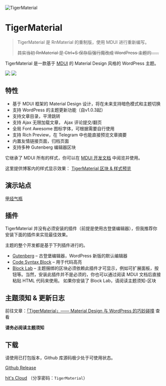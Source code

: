 ![TigerMaterial](https://raw.githubusercontent.com/hjthjthjt/TigerMaterial/master/screenshot.png)
# TigerMaterial
> TigerMaterial 是 RnMaterial 的重制版，使用 MDUI 进行重新编写。
>
> ~~其实当初 RnMaterial 是 Ctrl+S 保存后强行魔改成 WordPress 主题的……~~ 

TigerMaterial 是一款基于 [MDUI](https://github.com/zdhxiong/mdui) 的 Material Design 风格的 WordPress 主题。

<img src="https://img.shields.io/badge/version-v1.0.2-green"/>
<img src="https://img.shields.io/badge/license-GPL%20v3-blue"/>


## 特性
- 基于 MDUI 框架的 Material Design 设计，将在未来支持暗色模式和主题切换
- 支持 WordPress 的主题更新功能（自v1.0.3起）
- 支持文章目录，平滑跳转
- 支持 Ajax 无限加载文章， Ajax 评论提交/翻页
- 全局 Font Awesome 图标字体，可根据需要自行使用
- 支持 Rich Preview，在 Telegram 中也能直接预览文章摘要
- 内置友情链接页面，归档页面
- 支持多种 Gutenberg 编辑器区块

它继承了 MDUI 所有的样式，你可以在 [MDUI 开发文档](https://www.mdui.org/docs/) 中阅览并使用。

这里提供博客内的样式显示效果： [TigerMaterial 区块 & 样式预览](https://jakting.com/tigermaterial-style-preview)
## 演示站点
[甲烃气瓶](https://jakting.com)

## 插件
TigerMaterial 并没有必须安装的插件（前提是使用古登堡编辑器），但我推荐你安装下面的插件来实现最佳效果。

主题的整个开发都是基于下列插件进行的。
- [Gutenberg](https://wordpress.org/plugins/gutenberg/) – 古登堡编辑器，WordPress 新版的默认编辑器
- [Code Syntax Block](https://wordpress.org/plugins/code-syntax-block/) – 用于代码高亮
- [Block Lab](https://wordpress.org/plugins/block-lab/) – 主题捆绑的区块必须依赖此插件才可显示，例如可扩展面板，按钮等。当然，安装此插件并不是必须的，你也可以通过阅读 MDUI 文档后直接粘贴 HTML 代码来使用。 如果你安装了 Block Lab，请阅读主题须知-区块

## 主题须知 & 更新日志
前往文章：[「TigerMaterial」—— Material Design 与 WordPress 的巧妙碰撞](https://jakting.com/archives/tigermaterial.html) 查看

**请务必阅读主题须知**

## 下载
请使用已打包版本，Github 库源码极少处于可使用状态。

[Github Release](https://github.com/hjthjthjt/TigerMaterial/releases)

[hjt's Cloud](https://cloud.jakting.com/#/s/j0SQ) （分享密码：`TigerMaterial`）
